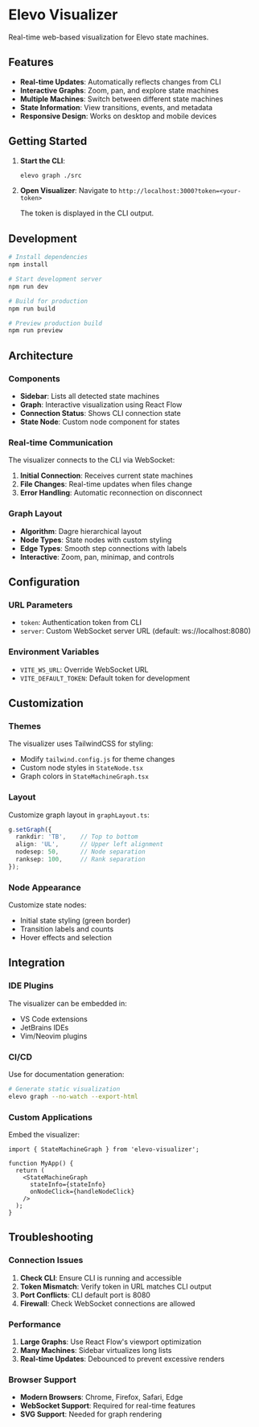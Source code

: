 # Elevo Visualizer

Real-time web-based visualization for Elevo state machines.

## Features

- **Real-time Updates**: Automatically reflects changes from CLI
- **Interactive Graphs**: Zoom, pan, and explore state machines
- **Multiple Machines**: Switch between different state machines
- **State Information**: View transitions, events, and metadata
- **Responsive Design**: Works on desktop and mobile devices

## Getting Started

1. **Start the CLI**:
   ```bash
   elevo graph ./src
   ```

2. **Open Visualizer**:
   Navigate to `http://localhost:3000?token=<your-token>`
   
   The token is displayed in the CLI output.

## Development

```bash
# Install dependencies
npm install

# Start development server
npm run dev

# Build for production
npm run build

# Preview production build
npm run preview
```

## Architecture

### Components

- **Sidebar**: Lists all detected state machines
- **Graph**: Interactive visualization using React Flow
- **Connection Status**: Shows CLI connection state
- **State Node**: Custom node component for states

### Real-time Communication

The visualizer connects to the CLI via WebSocket:

1. **Initial Connection**: Receives current state machines
2. **File Changes**: Real-time updates when files change
3. **Error Handling**: Automatic reconnection on disconnect

### Graph Layout

- **Algorithm**: Dagre hierarchical layout
- **Node Types**: State nodes with custom styling
- **Edge Types**: Smooth step connections with labels
- **Interactive**: Zoom, pan, minimap, and controls

## Configuration

### URL Parameters

- `token`: Authentication token from CLI
- `server`: Custom WebSocket server URL (default: ws://localhost:8080)

### Environment Variables

- `VITE_WS_URL`: Override WebSocket URL
- `VITE_DEFAULT_TOKEN`: Default token for development

## Customization

### Themes

The visualizer uses TailwindCSS for styling:

- Modify `tailwind.config.js` for theme changes
- Custom node styles in `StateNode.tsx`
- Graph colors in `StateMachineGraph.tsx`

### Layout

Customize graph layout in `graphLayout.ts`:

```typescript
g.setGraph({
  rankdir: 'TB',    // Top to bottom
  align: 'UL',      // Upper left alignment
  nodesep: 50,      // Node separation
  ranksep: 100,     // Rank separation
});
```

### Node Appearance

Customize state nodes:

- Initial state styling (green border)
- Transition labels and counts
- Hover effects and selection

## Integration

### IDE Plugins

The visualizer can be embedded in:

- VS Code extensions
- JetBrains IDEs
- Vim/Neovim plugins

### CI/CD

Use for documentation generation:

```bash
# Generate static visualization
elevo graph --no-watch --export-html
```

### Custom Applications

Embed the visualizer:

```tsx
import { StateMachineGraph } from 'elevo-visualizer';

function MyApp() {
  return (
    <StateMachineGraph 
      stateInfo={stateInfo}
      onNodeClick={handleNodeClick}
    />
  );
}
```

## Troubleshooting

### Connection Issues

1. **Check CLI**: Ensure CLI is running and accessible
2. **Token Mismatch**: Verify token in URL matches CLI output
3. **Port Conflicts**: CLI default port is 8080
4. **Firewall**: Check WebSocket connections are allowed

### Performance

1. **Large Graphs**: Use React Flow's viewport optimization
2. **Many Machines**: Sidebar virtualizes long lists
3. **Real-time Updates**: Debounced to prevent excessive renders

### Browser Support

- **Modern Browsers**: Chrome, Firefox, Safari, Edge
- **WebSocket Support**: Required for real-time features
- **SVG Support**: Needed for graph rendering